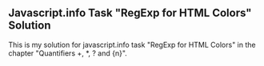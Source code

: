 ## Javascript.info Task "RegExp for HTML Colors" Solution

This is my solution for javascript.info task "RegExp for HTML Colors" in the chapter "Quantifiers +, *, ? and {n}".  